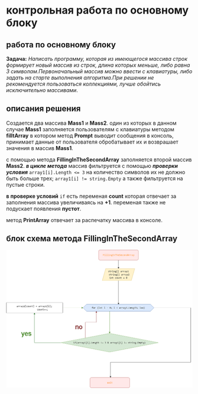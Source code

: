# контрольная работа по основному блоку

## работа по основному блоку 
**Задача:** _Написать программу, которая из имеющегося массива строк формирует  новый массив из строк, длина которых меньше, либо равна 3 символам.Первоначальный массив можно ввести с клавиатуры, либо задать на старте выполнения алгоритма.При решении не рекомендуется пользоваться коллекциями, лучше обойтись исключительно массивами_.

## описания решения
Создается два массива **Mass1** и **Mass2**. один из которых в данном случае **Mass1** заполняется пользователям с клавиатуры методом **filltArray** в котором метод **Prompt** выводит сообщения в консоль, принимает данные от пользователя обробатывает их и возврашает значения в массив **Mass1**.

с помощью метода **FillingInTheSecondArray** заполняется второй массив **Mass2**. _**в цикле метода**_ массив фильтруется с помощью _**проверки условия**_ `array1[i].Length <= 3` на количество символов их не должно быть больше трех; `array1[i] != string.Empty` а также фильтруется на пустые строки.

**в проверке условий** `if` есть переменая **count** которая отвечает за заполнения массива увеличиваясь на **+1**. переменая также не подускает появления **пустот**.

метод **PrintArray** отвечает за распечатку массива в консоле.

## блок схема метода FillingInTheSecondArray
![Изображение](блок-схема.png)